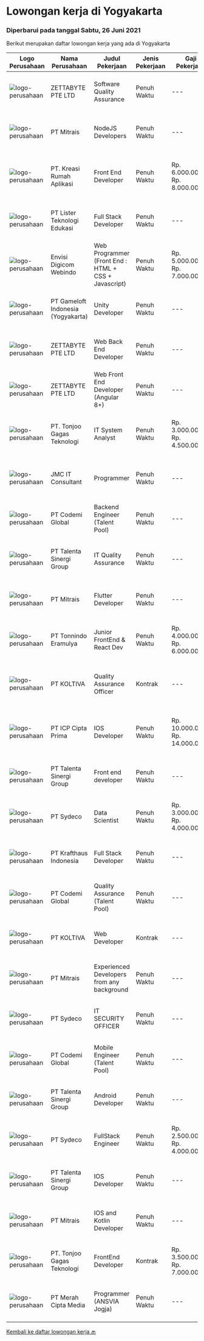 
  # Lowongan kerja di Yogyakarta

  ### Diperbarui pada tanggal Sabtu, 26 Juni 2021

  Berikut merupakan daftar lowongan kerja yang ada di Yogyakarta

  |Logo Perusahaan | Nama Perusahaan | Judul Pekerjaan | Jenis Pekerjaan | Gaji Pekerjaan | Lokasi | Deskripsi | Tanggal diunggah | Pranala |
  | -------------- | --------------- | --------------- | --------- | --------- | -------------- | ------- | ----------- | ----------- |
  |![logo-perusahaan](https://image-service-cdn.seek.com.au/a9ad8fdd00d66418bb5e9ec41ddbc2318ccec822/ee4dce1061f3f616224767ad58cb2fc751b8d2dc)|ZETTABYTE PTE LTD|Software Quality Assurance|Penuh Waktu|---|Yogyakarta|Company IntroductionZettabyte is a software development company that focuses on the education sector. We work together with our multicultural team...|Jumat, 25 Juni 2021|https://www.jobstreet.co.id/id/job/software-quality-assurance-3557457?token=0~28ebe761-d55a-4d73-8b93-e8623540a4cb&sectionRank=1&jobId=jobstreet-id-job-3557457|
|![logo-perusahaan](https://image-service-cdn.seek.com.au/969b0c47f133a1e0155056a5d964c63953dd6304/ee4dce1061f3f616224767ad58cb2fc751b8d2dc)|PT Mitrais|NodeJS Developers|Penuh Waktu|---|Bali|Build your Career with Mitrais! We're urgently looking for experienced NodeJS Developers to be part of our team for an immediate start.Our client is a...|Jumat, 25 Juni 2021|https://www.jobstreet.co.id/id/job/nodejs-developers-3557891?token=0~28ebe761-d55a-4d73-8b93-e8623540a4cb&sectionRank=2&jobId=jobstreet-id-job-3557891|
|![logo-perusahaan](https://image-service-cdn.seek.com.au/13f7466ed464c1e6442064fa0564efac70e6da12/ee4dce1061f3f616224767ad58cb2fc751b8d2dc)|PT. Kreasi Rumah Aplikasi|Front End Developer|Penuh Waktu|Rp. 6.000.000-Rp. 8.000.000|Bantul|Memiliki pengalaman 2-5 tahun dalam pengembangan Front End Sangat memahami konsep HTML, CSS, dan Javascript Berpengalaman dalam menggunakan...|Jumat, 25 Juni 2021|https://www.jobstreet.co.id/id/job/front-end-developer-3557941?token=0~28ebe761-d55a-4d73-8b93-e8623540a4cb&sectionRank=3&jobId=jobstreet-id-job-3557941|
|![logo-perusahaan](https://image-service-cdn.seek.com.au/1b6752693e01569cdfb37f4e59baa44d249100e9/ee4dce1061f3f616224767ad58cb2fc751b8d2dc)|PT Lister Teknologi Edukasi|Full Stack Developer|Penuh Waktu|---|Yogyakarta|Job Requirement : Candidate must possess at least Bachelor's Degree in Engineering (Computer/Telecommunication) or equivalent At least 2/3 year(s) of...|Jumat, 25 Juni 2021|https://www.jobstreet.co.id/id/job/full-stack-developer-3553355?token=0~28ebe761-d55a-4d73-8b93-e8623540a4cb&sectionRank=4&jobId=jobstreet-id-job-3553355|
|![logo-perusahaan](https://image-service-cdn.seek.com.au/0c7a46ab4ff060997a35d4660818dd092ee12591/ee4dce1061f3f616224767ad58cb2fc751b8d2dc)|Envisi Digicom Webindo|Web Programmer (Front End : HTML + CSS + Javascript)|Penuh Waktu|Rp. 5.000.000-Rp. 7.000.000|Jakarta Raya|Persyaratan: Memiliki pengalaman minimal : 2 tahun di Web Design / Development Menguasai HTML/HTML5 CSS, Bootstrap, Javascript (Jquery) Menguasai...|Jumat, 25 Juni 2021|https://www.jobstreet.co.id/id/job/web-programmer-front-end-:-html-css-javascript-3565579?token=0~28ebe761-d55a-4d73-8b93-e8623540a4cb&sectionRank=5&jobId=jobstreet-id-job-3565579|
|![logo-perusahaan](https://image-service-cdn.seek.com.au/e71d517696b76186b066fae7807098ca294c66fd/ee4dce1061f3f616224767ad58cb2fc751b8d2dc)|PT Gameloft Indonesia (Yogyakarta)|Unity Developer|Penuh Waktu|---|Yogyakarta|Job DescriptionAs a member of the development team, you will be responsible for below responsibilities: Take part in the development of mini games...|Jumat, 25 Juni 2021|https://www.jobstreet.co.id/id/job/unity-developer-3565925?token=0~28ebe761-d55a-4d73-8b93-e8623540a4cb&sectionRank=6&jobId=jobstreet-id-job-3565925|
|![logo-perusahaan](https://image-service-cdn.seek.com.au/a9ad8fdd00d66418bb5e9ec41ddbc2318ccec822/ee4dce1061f3f616224767ad58cb2fc751b8d2dc)|ZETTABYTE PTE LTD|Web Back End Developer|Penuh Waktu|---|Yogyakarta|Company IntroductionZettabyte is a software development company that focuses on the education sector. We work together with our multicultural team...|Jumat, 25 Juni 2021|https://www.jobstreet.co.id/id/job/web-back-end-developer-3557501?token=0~28ebe761-d55a-4d73-8b93-e8623540a4cb&sectionRank=7&jobId=jobstreet-id-job-3557501|
|![logo-perusahaan](https://image-service-cdn.seek.com.au/a9ad8fdd00d66418bb5e9ec41ddbc2318ccec822/ee4dce1061f3f616224767ad58cb2fc751b8d2dc)|ZETTABYTE PTE LTD|Web Front End Developer (Angular 8+)|Penuh Waktu|---|Yogyakarta|Company IntroductionZettabyte is a software development company that focuses on the education sector. We work together with our multicultural team...|Jumat, 25 Juni 2021|https://www.jobstreet.co.id/id/job/web-front-end-developer-angular-8-3557436?token=0~28ebe761-d55a-4d73-8b93-e8623540a4cb&sectionRank=8&jobId=jobstreet-id-job-3557436|
|![logo-perusahaan](https://image-service-cdn.seek.com.au/a083bcf6cafe02d372853a92180973ccc0b39376/ee4dce1061f3f616224767ad58cb2fc751b8d2dc)|PT. Tonjoo Gagas Teknologi|IT System Analyst|Penuh Waktu|Rp. 3.000.000-Rp. 4.500.000|Sleman|✔ Requirement: Minimal pendidikan Diploma (D3) / Sarjana (S1) Usia maksimal 30 tahun. Mampu melakukan analisis kebutuhan sistem dan menuangkannya...|Kamis, 24 Juni 2021|https://www.jobstreet.co.id/id/job/it-system-analyst-3557164?token=0~28ebe761-d55a-4d73-8b93-e8623540a4cb&sectionRank=9&jobId=jobstreet-id-job-3557164|
|![logo-perusahaan](https://image-service-cdn.seek.com.au/202d50bdd77cb071a117c4bf58472add63434e03/ee4dce1061f3f616224767ad58cb2fc751b8d2dc)|JMC IT Consultant|Programmer|Penuh Waktu|---|Bantul|Greetings! We are growing IT Consultant that focused on E-Gov industry. Within 12 years, we are already helping more than 300 IT development in...|Rabu, 23 Juni 2021|https://www.jobstreet.co.id/id/job/programmer-3550587?token=0~28ebe761-d55a-4d73-8b93-e8623540a4cb&sectionRank=10&jobId=jobstreet-id-job-3550587|
|![logo-perusahaan](https://image-service-cdn.seek.com.au/8149326804c05fbb07b7e748fec1155fc8788f12/ee4dce1061f3f616224767ad58cb2fc751b8d2dc)|PT Codemi Global|Backend Engineer (Talent Pool)|Penuh Waktu|---|Sleman|Codemi is a web based Learning Management System (LMS) that enable company to manage online training programs for employees and partners to improve...|Jumat, 25 Juni 2021|https://www.jobstreet.co.id/id/job/backend-engineer-talent-pool-3552340?token=0~28ebe761-d55a-4d73-8b93-e8623540a4cb&sectionRank=11&jobId=jobstreet-id-job-3552340|
|![logo-perusahaan](https://image-service-cdn.seek.com.au/b8333d5272889c77ffbe82c3e7d5008aaef6464d/ee4dce1061f3f616224767ad58cb2fc751b8d2dc)|PT Talenta Sinergi Group|IT Quality Assurance|Penuh Waktu|---|Yogyakarta|Who are we looking for? Experiences in Quality Assurance Automation Engineer or Manual Testing  Mobile App Including API integration, database...|Jumat, 25 Juni 2021|https://www.jobstreet.co.id/id/job/it-quality-assurance-3552880?token=0~28ebe761-d55a-4d73-8b93-e8623540a4cb&sectionRank=12&jobId=jobstreet-id-job-3552880|
|![logo-perusahaan](https://image-service-cdn.seek.com.au/969b0c47f133a1e0155056a5d964c63953dd6304/ee4dce1061f3f616224767ad58cb2fc751b8d2dc)|PT Mitrais|Flutter Developer|Penuh Waktu|---|Bali|Build your Career with Mitrais !  We're looking for experienced Flutter Developer to be part of our team. What will you be doing?  Liase with...|Jumat, 25 Juni 2021|https://www.jobstreet.co.id/id/job/flutter-developer-3557895?token=0~28ebe761-d55a-4d73-8b93-e8623540a4cb&sectionRank=13&jobId=jobstreet-id-job-3557895|
|![logo-perusahaan](https://image-service-cdn.seek.com.au/2711b8a954c0288062a89d258704549fda8e7663/ee4dce1061f3f616224767ad58cb2fc751b8d2dc)|PT Tonnindo Eramulya|Junior FrontEnd & React Dev|Penuh Waktu|Rp. 4.000.000-Rp. 6.000.000|Yogyakarta|Minimum 1 year experience in HTML &amp; CSS &amp; Javascript  Minimum 1 year experience in REST API JSON Experience in React JS / Vue JS / Bootstrap...|Rabu, 23 Juni 2021|https://www.jobstreet.co.id/id/job/junior-frontend-react-dev-3555437?token=0~28ebe761-d55a-4d73-8b93-e8623540a4cb&sectionRank=14&jobId=jobstreet-id-job-3555437|
|![logo-perusahaan](https://image-service-cdn.seek.com.au/c722a803b1d921d6d97b57b4df8a14b7a3bb09c5/ee4dce1061f3f616224767ad58cb2fc751b8d2dc)|PT KOLTIVA|Quality Assurance Officer|Kontrak|---|Yogyakarta|Melakukan pengujian dan dokumentasi aplikasi serta memberi pelatihan kepada pengguna aplikasi. Berhubungan dengan tim internal (misalnya pengembang...|Selasa, 22 Juni 2021|https://www.jobstreet.co.id/id/job/quality-assurance-officer-3562614?token=0~28ebe761-d55a-4d73-8b93-e8623540a4cb&sectionRank=15&jobId=jobstreet-id-job-3562614|
|![logo-perusahaan](https://image-service-cdn.seek.com.au/e56714d2bebb003bc7f4ea21cd93028d057ae476/ee4dce1061f3f616224767ad58cb2fc751b8d2dc)|PT ICP Cipta Prima|IOS Developer|Penuh Waktu|Rp. 10.000.000-Rp. 14.000.000|Yogyakarta|Persyaratan : Mahir dalam Objective-C dan Swift Memahami prinsip-prinsip desain dan pedoman antarmuka Apple Memiliki pengetahuan tentang CI/CD,...|Jumat, 25 Juni 2021|https://www.jobstreet.co.id/id/job/ios-developer-3566088?token=0~28ebe761-d55a-4d73-8b93-e8623540a4cb&sectionRank=16&jobId=jobstreet-id-job-3566088|
|![logo-perusahaan](https://image-service-cdn.seek.com.au/b8333d5272889c77ffbe82c3e7d5008aaef6464d/ee4dce1061f3f616224767ad58cb2fc751b8d2dc)|PT Talenta Sinergi Group|Front end developer|Penuh Waktu|---|Jakarta Raya|What you’ll be doing Develop SPA with Angular 4+ / ReactJS / Vue framework Converting design from UI / UX to code. Writing clean, maintainable and...|Kamis, 24 Juni 2021|https://www.jobstreet.co.id/id/job/front-end-developer-3552270?token=0~28ebe761-d55a-4d73-8b93-e8623540a4cb&sectionRank=17&jobId=jobstreet-id-job-3552270|
|![logo-perusahaan](https://image-service-cdn.seek.com.au/14a23be3cfbff590f201fbb06b641024d811580c/ee4dce1061f3f616224767ad58cb2fc751b8d2dc)|PT Sydeco|Data Scientist|Penuh Waktu|Rp. 3.000.000-Rp. 4.000.000|Yogyakarta|Job Description The candidate will have to work in the R&amp;D department and built Deep Machine Learnings in different fields.Required...|Kamis, 24 Juni 2021|https://www.jobstreet.co.id/id/job/data-scientist-3565109?token=0~28ebe761-d55a-4d73-8b93-e8623540a4cb&sectionRank=18&jobId=jobstreet-id-job-3565109|
|![logo-perusahaan](https://image-service-cdn.seek.com.au/bef45686e3919076089a028d297160d83ed7cc14/ee4dce1061f3f616224767ad58cb2fc751b8d2dc)|PT Krafthaus Indonesia|Full Stack Developer|Penuh Waktu|---|Yogyakarta|We are looking for a Full-stack Software Developer for https://paperlust.co/ to build and maintain functional web pages and applications.As a Full...|Kamis, 24 Juni 2021|https://www.jobstreet.co.id/id/job/full-stack-developer-3556505?token=0~28ebe761-d55a-4d73-8b93-e8623540a4cb&sectionRank=19&jobId=jobstreet-id-job-3556505|
|![logo-perusahaan](https://image-service-cdn.seek.com.au/8149326804c05fbb07b7e748fec1155fc8788f12/ee4dce1061f3f616224767ad58cb2fc751b8d2dc)|PT Codemi Global|Quality Assurance (Talent Pool)|Penuh Waktu|---|Sleman|Requirements 3+ years of work experience as a QA engineer Hands-on experience in testing mobile or/and web applications Experience with test...|Jumat, 25 Juni 2021|https://www.jobstreet.co.id/id/job/quality-assurance-talent-pool-3552346?token=0~28ebe761-d55a-4d73-8b93-e8623540a4cb&sectionRank=20&jobId=jobstreet-id-job-3552346|
|![logo-perusahaan](https://image-service-cdn.seek.com.au/c722a803b1d921d6d97b57b4df8a14b7a3bb09c5/ee4dce1061f3f616224767ad58cb2fc751b8d2dc)|PT KOLTIVA|Web Developer|Kontrak|---|Yogyakarta|RESPONSIBILITIES : · Analyze user requirements to determine technical requirements.· Write, design, or edit web page content, or produce other direct...|Kamis, 24 Juni 2021|https://www.jobstreet.co.id/id/job/web-developer-3551297?token=0~28ebe761-d55a-4d73-8b93-e8623540a4cb&sectionRank=21&jobId=jobstreet-id-job-3551297|
|![logo-perusahaan](https://image-service-cdn.seek.com.au/969b0c47f133a1e0155056a5d964c63953dd6304/ee4dce1061f3f616224767ad58cb2fc751b8d2dc)|PT Mitrais|Experienced Developers from any background|Penuh Waktu|---|Bali|Build your Career with Mitrais !  We're looking for experienced Software Engineers from any background to be part of our team.  What will you...|Jumat, 25 Juni 2021|https://www.jobstreet.co.id/id/job/experienced-developers-from-any-background-3557897?token=0~28ebe761-d55a-4d73-8b93-e8623540a4cb&sectionRank=22&jobId=jobstreet-id-job-3557897|
|![logo-perusahaan](https://image-service-cdn.seek.com.au/14a23be3cfbff590f201fbb06b641024d811580c/ee4dce1061f3f616224767ad58cb2fc751b8d2dc)|PT Sydeco|IT SECURITY OFFICER|Penuh Waktu|---|Yogyakarta|REQUIREMENTS: Minimum a bachelor’s degree in a field like computer science, computer programming, or computer engineering. Master of Business...|Kamis, 24 Juni 2021|https://www.jobstreet.co.id/id/job/it-security-officer-3565155?token=0~28ebe761-d55a-4d73-8b93-e8623540a4cb&sectionRank=23&jobId=jobstreet-id-job-3565155|
|![logo-perusahaan](https://image-service-cdn.seek.com.au/8149326804c05fbb07b7e748fec1155fc8788f12/ee4dce1061f3f616224767ad58cb2fc751b8d2dc)|PT Codemi Global|Mobile Engineer (Talent Pool)|Penuh Waktu|---|Sleman|At least 1 year experience as mobile developer Experienced in Publishing MobileApp to Playstore or AppStore Profiling and optimizing the performance...|Jumat, 25 Juni 2021|https://www.jobstreet.co.id/id/job/mobile-engineer-talent-pool-3552347?token=0~28ebe761-d55a-4d73-8b93-e8623540a4cb&sectionRank=24&jobId=jobstreet-id-job-3552347|
|![logo-perusahaan](https://image-service-cdn.seek.com.au/b8333d5272889c77ffbe82c3e7d5008aaef6464d/ee4dce1061f3f616224767ad58cb2fc751b8d2dc)|PT Talenta Sinergi Group|Android Developer|Penuh Waktu|---|Yogyakarta|What you’ll be doing Develop Android with native technologies Converting design from UI / UX to xml. Writing clean, maintainable and efficient code...|Kamis, 24 Juni 2021|https://www.jobstreet.co.id/id/job/android-developer-3552267?token=0~28ebe761-d55a-4d73-8b93-e8623540a4cb&sectionRank=25&jobId=jobstreet-id-job-3552267|
|![logo-perusahaan](https://image-service-cdn.seek.com.au/14a23be3cfbff590f201fbb06b641024d811580c/ee4dce1061f3f616224767ad58cb2fc751b8d2dc)|PT Sydeco|FullStack Engineer|Penuh Waktu|Rp. 2.500.000-Rp. 4.000.000|Sleman|Job description:Responsible for fully developing and implementing software programsProgramming tasks like design patterns and data structures.Control...|Kamis, 24 Juni 2021|https://www.jobstreet.co.id/id/job/fullstack-engineer-3565057?token=0~28ebe761-d55a-4d73-8b93-e8623540a4cb&sectionRank=26&jobId=jobstreet-id-job-3565057|
|![logo-perusahaan](https://image-service-cdn.seek.com.au/b8333d5272889c77ffbe82c3e7d5008aaef6464d/ee4dce1061f3f616224767ad58cb2fc751b8d2dc)|PT Talenta Sinergi Group|IOS  Developer|Penuh Waktu|---|Yogyakarta|Responsibilities: Design and build applications for mobile platforms Ensure the performance, quality, and responsiveness of applications. Collaborate...|Kamis, 24 Juni 2021|https://www.jobstreet.co.id/id/job/ios-developer-3552271?token=0~28ebe761-d55a-4d73-8b93-e8623540a4cb&sectionRank=27&jobId=jobstreet-id-job-3552271|
|![logo-perusahaan](https://image-service-cdn.seek.com.au/969b0c47f133a1e0155056a5d964c63953dd6304/ee4dce1061f3f616224767ad58cb2fc751b8d2dc)|PT Mitrais|IOS and Kotlin Developer|Penuh Waktu|---|Bali|Build your Career with Mitrais !  We're looking for experienced iOS and Kotlin Developer to be part of our team. What will you be doing?  Liase with...|Kamis, 24 Juni 2021|https://www.jobstreet.co.id/id/job/ios-and-kotlin-developer-3551261?token=0~28ebe761-d55a-4d73-8b93-e8623540a4cb&sectionRank=28&jobId=jobstreet-id-job-3551261|
|![logo-perusahaan](https://image-service-cdn.seek.com.au/a083bcf6cafe02d372853a92180973ccc0b39376/ee4dce1061f3f616224767ad58cb2fc751b8d2dc)|PT. Tonjoo Gagas Teknologi|FrontEnd Developer|Kontrak|Rp. 3.500.000-Rp. 7.000.000|Sleman|✔ Kualifikasi: Minimal pendidikan Diploma (D3) / Sarjana (S1) Minimal Pengalaman 2 tahun di bidang Front-End Developer Menguasai secara tuntas: HTML,...|Kamis, 24 Juni 2021|https://www.jobstreet.co.id/id/job/frontend-developer-3556141?token=0~28ebe761-d55a-4d73-8b93-e8623540a4cb&sectionRank=29&jobId=jobstreet-id-job-3556141|
|![logo-perusahaan](https://image-service-cdn.seek.com.au/e1dd4270f52ae8e7b91b7ebc9c6012883f212cfe/ee4dce1061f3f616224767ad58cb2fc751b8d2dc)|PT Merah Cipta Media|Programmer (ANSVIA Jogja)|Penuh Waktu|---|Yogyakarta|Bachelor Degree from Computer Science, Information Technology, or other related majors Minimal 2 years’ experience as a web programmer ( JAVA )...|Kamis, 24 Juni 2021|https://www.jobstreet.co.id/id/job/programmer-ansvia-jogja-3557180?token=0~28ebe761-d55a-4d73-8b93-e8623540a4cb&sectionRank=30&jobId=jobstreet-id-job-3557180|


  [Kembali ke daftar lowongan kerja 🔙](../README.md#daftar-lowongan-kerja)
  